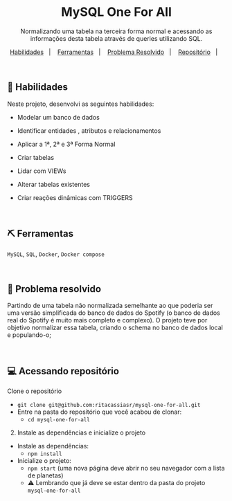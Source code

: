 <h1 align="center"> MySQL One For All</h1>

<p align="center">
Normalizando uma tabela na terceira forma normal e acessando as informações desta tabela através de queries utilizando SQL.
</p>

<p align="center">
  <a href="#-habilidades">Habilidades</a>&nbsp;&nbsp;&nbsp;|&nbsp;&nbsp;&nbsp;
  <a href="#-ferramentas">Ferramentas</a>&nbsp;&nbsp;&nbsp;|&nbsp;&nbsp;&nbsp;
  <a href="#-problema-resolvido">Problema Resolvido</a>&nbsp;&nbsp;&nbsp;|&nbsp;&nbsp;&nbsp;
  <a href="#-acessando-repositório">Repositório</a>&nbsp;&nbsp;&nbsp;|&nbsp;&nbsp;&nbsp;
</p>

<br>

## 🚀 Habilidades

Neste projeto, desenvolvi as seguintes habilidades:

- Modelar um banco de dados

- Identificar entidades , atributos e relacionamentos

- Aplicar a 1ª, 2ª e 3ª Forma Normal

- Criar tabelas

- Lidar com VIEWs

- Alterar tabelas existentes

- Criar reações dinâmicas com TRIGGERS

<br>


## ⛏ Ferramentas

`MySQL`, `SQL`, `Docker`, `Docker compose`

<br>

## 🧶 Problema resolvido

Partindo de uma tabela não normalizada semelhante ao que poderia ser uma versão simplificada do banco de dados do Spotify (o banco de dados real do Spotify é muito mais completo e complexo). O projeto teve por objetivo normalizar essa tabela, criando o schema no banco de dados local e populando-o;

<br>

## 💻 Acessando repositório

Clone o repositório
  * `git clone git@github.com:ritacassiasr/mysql-one-for-all.git`
  * Entre na pasta do repositório que você acabou de clonar:
    * `cd mysql-one-for-all`

2. Instale as dependências e inicialize o projeto
  * Instale as dependências:
    * `npm install`
  * Inicialize o projeto:
    * `npm start` (uma nova página deve abrir no seu navegador com a lista de planetas)
    * ⚠️ Lembrando que já deve se estar dentro da pasta do projeto `mysql-one-for-all`




